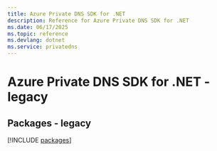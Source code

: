 ```yaml
---
title: Azure Private DNS SDK for .NET
description: Reference for Azure Private DNS SDK for .NET
ms.date: 06/17/2025
ms.topic: reference
ms.devlang: dotnet
ms.service: privatedns
---
```

# Azure Private DNS SDK for .NET - legacy
## Packages - legacy
[!INCLUDE [packages](private-dns-index.md)]